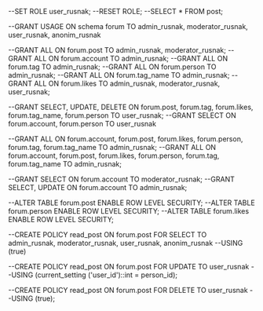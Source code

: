 --SET ROLE user_rusnak;
--RESET ROLE;
--SELECT * FROM post;

--GRANT USAGE ON schema forum TO admin_rusnak, moderator_rusnak, user_rusnak, anonim_rusnak

--GRANT ALL ON forum.post TO admin_rusnak, moderator_rusnak;
--GRANT ALL ON forum.account TO admin_rusnak;
--GRANT ALL ON forum.tag TO admin_rusnak;
--GRANT ALL ON forum.person TO admin_rusnak;
--GRANT ALL ON forum.tag_name TO admin_rusnak;
--GRANT ALL ON forum.likes TO admin_rusnak, moderator_rusnak, user_rusnak;

--GRANT SELECT, UPDATE, DELETE ON forum.post, forum.tag, forum.likes,
                         forum.tag_name, forum.person TO user_rusnak;
--GRANT SELECT ON forum.account, forum.person TO user_rusnak

--GRANT ALL ON forum.account, forum.post, forum.likes, forum.person,
                          forum.tag, forum.tag_name TO admin_rusnak;
--GRANT ALL ON forum.account, forum.post, forum.likes, forum.person,
                          forum.tag, forum.tag_name TO admin_rusnak;

--GRANT SELECT ON forum.account TO moderator_rusnak;
--GRANT SELECT, UPDATE ON forum.account TO admin_rusnak;

--ALTER TABLE forum.post ENABLE ROW LEVEL SECURITY;
--ALTER TABLE forum.person ENABLE ROW LEVEL SECURITY;
--ALTER TABLE forum.likes ENABLE ROW LEVEL SECURITY;

--CREATE POLICY read_post ON forum.post FOR SELECT TO admin_rusnak, moderator_rusnak,
                                                          user_rusnak, anonim_rusnak
--USING (true)

--CREATE POLICY read_post ON forum.post FOR UPDATE TO user_rusnak
--USING (current_setting ('user_id')::int = person_id);

--CREATE POLICY read_post ON forum.post FOR DELETE TO user_rusnak
--USING (true);
